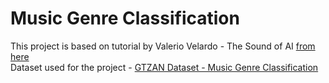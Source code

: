# Music Genre Classification
This project is based on tutorial by Valerio Velardo - The Sound of AI [from here](https://www.youtube.com/playlist?list=PL-wATfeyAMNrtbkCNsLcpoAyBBRJZVlnf)\
Dataset used for the project - [GTZAN Dataset - Music Genre Classification](https://www.kaggle.com/datasets/andradaolteanu/gtzan-dataset-music-genre-classification)
